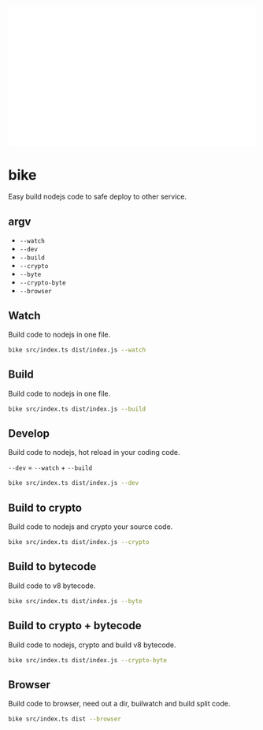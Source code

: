 <img src="bike.svg" alt="bike">

# bike

Easy build nodejs code to safe deploy to other service.

## argv

- `--watch`
- `--dev`
- `--build`
- `--crypto`
- `--byte`
- `--crypto-byte`
- `--browser`

## Watch

Build code to nodejs in one file.

```sh
bike src/index.ts dist/index.js --watch
```

## Build

Build code to nodejs in one file.

```sh
bike src/index.ts dist/index.js --build
```

## Develop

Build code to nodejs, hot reload in your coding code.

`--dev` =  `--watch` + `--build`

```sh
bike src/index.ts dist/index.js --dev
```


## Build to crypto

Build code to nodejs and crypto your source code.

```sh
bike src/index.ts dist/index.js --crypto
```

## Build to bytecode

Build code to v8 bytecode.

```sh
bike src/index.ts dist/index.js --byte
```


## Build to crypto + bytecode

Build code to nodejs, crypto and build v8 bytecode.

```sh
bike src/index.ts dist/index.js --crypto-byte
```

## Browser

Build code to browser, need out a dir, builwatch and build split code.

```sh
bike src/index.ts dist --browser
```